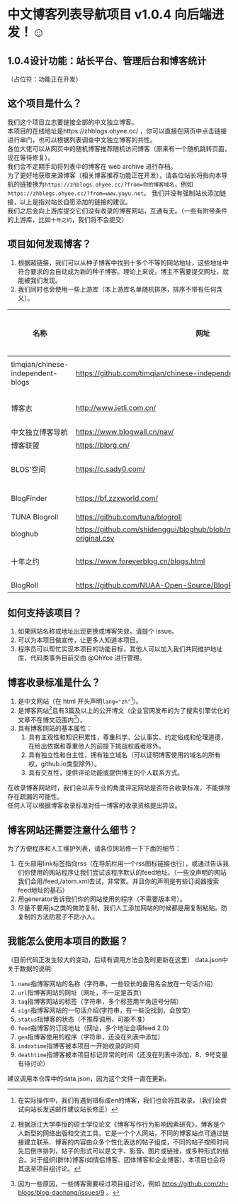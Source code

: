 # 中文博客列表导航项目 v1.0.4 向后端进发！☺
## 1.0.4设计功能：站长平台、管理后台和博客统计
（占位符：功能正在开发）

## 这个项目是什么？
我们这个项目立志要链接全部的中文独立博客。    
本项目的在线地址是https://zhblogs.ohyee.cc/ ，你可以直接在网页中点击链接进行串门，也可以根据列表调查中文独立博客的共性。        
各位大佬可以从网页中的随机博客推荐随机访问博客（原来有一个随机跳转页面，现在等待修复）。        
我们会不定期手动将列表中的博客在 web archive 进行存档。    
为了更好地获取来源博客（相关博客推荐功能正在开发），请各位站长将指向本导航的链接换为`https://zhblogs.ohyee.cc/?from=你的博客域名`，例如`https://zhblogs.ohyee.cc/?from=www.yayu.net`。 
我们并没有强制站长添加链接，以上是指对站长自愿添加的链接的建议。   
我们之后会向上游库提交它们没有收录的博客网站，互通有无。（一些有附带条件的上游库，比如`十年之约`，我们将不会提交）

## 项目如何发现博客？
1. 根据超链接，我们可以从种子博客中找到十多个不等的网站地址，这些地址中符合要求的会自动成为新的种子博客。理论上来说，博主不需要提交网址，就能被我们发现。  
2. 我们同时也会使用一些上游库（本上游库名单随机排序，排序不带有任何含义）。

| 名称      | 网址 | 是否使用|
| ----------- | ----------- | -------|
| timqian/chinese-independent-blogs      | https://github.com/timqian/chinese-independent-blogs    | 没用完|
| 博客志   | http://www.jetli.com.cn/    | 用完了|
| 中文独立博客导航   | https://www.blogwall.cn/nav/    | 没|
| 博客联盟   | https://blorg.cn/    | 没|
| BLOS'空间   | https://c.sady0.com/   | 用完了|
| BlogFinder   | https://bf.zzxworld.com/  | 没用|
|TUNA Blogroll   | https://github.com/tuna/blogroll | 没|
|bloghub   | https://github.com/shidenggui/bloghub/blob/master/backend/assets/blogs-original.csv | 没|
|十年之约   | https://www.foreverblog.cn/blogs.html | 没用完|
|  BlogRoll  |https://github.com/NUAA-Open-Source/BlogRoll |没|

## 如何支持该项目？
1. 如果网站名称或地址出现更换或博客失效，请提个 issue。        
2. 可以为本项目做宣传，让更多人知道本项目。         
3. 程序员可以帮忙实现本项目的功能目标，其他人可以加入我们共同维护地址库，代码类事务目前交由 @OhYee 进行管理。   

## 博客收录标准是什么？
1. 是中文网站（在 html 开头声明`lang="zh"`[^1]）。
2. 是博客网站[^2]且有3篇及以上的公开博文（企业官网发布的为了搜索引擎优化的文章不在博文范围内[^3]）。
3. 具有博客网站的基本属性：
    1. 具有主观性和知识积累性，尊重科学、公认事实、约定俗成和伦理道德，在给出依据和尊重他人的前提下挑战权威者除外。
    2. 具有独立性和自主性，拥有独立域名（可以证明博客使用的域名的所有权，github.io类型除外）。
    3. 具有交互性，提供评论功能或提供博主的个人联系方式。

在收录博客网站时，我们会以非专业的角度评定网站是否符合收录标准，不能排除存在疏漏的可能性。      
任何人可以根据博客收录标准对任一博客的收录资格提出异议。

## 博客网站还需要注意什么细节？
为了方便程序和人工维护列表，请各位网站修一下下面的细节：
1. 在头部用link标签指向rss（在导航栏用一个rss图标链接也行），或通过告诉我们你使用的网站程序让我们尝试该程序默认的feed地址。（一些没声明的网站我们会用/feed,/atom.xml去试，非常累。并且你的声明是有些订阅器搜索feed地址的基石）
2. 用generator告诉我们你的网站使用的程序（不需要版本号）。
3. 尽量不要用js之类的做防复制，我们人工添加网站的时候都是用复制粘贴。防复制的方法防君子不防小人。 

[^1]: 在实际操作中，我们有遇到错标成en的博客，我们也会将其收录。（我们会尝试向站长发送邮件建议站长修正）
[^2]: 根据浙江大学李恒的硕士学位论文《博客写作行为影响因素研究》，博客是个人新型的网络出版和交流工具。它是一个个人网站，不同的博客站点可通过链接建立联系．博客的内容由众多个性化表达的帖子组成，不同的帖子按照时间先后倒序排列，帖子的形式可以是文字、影音、图片或链接，或多种形式的结合。对于组织(群体)博客(如情侣博客、团体博客和企业博客)，本项目也会将其送至项目组讨论。
[^3]: 因为一些原因，一些博客需要经过项目组讨论，例如 https://github.com/zh-blogs/blog-daohang/issues/9 。  

## 我能怎么使用本项目的数据？
（目前代码正发生较大的变动，后续有调用方法会及时更新在这里）
data.json中关于数据的说明:

1. `name`指博客网站的名称（字符串，一些较长的备用名会放在一句话介绍）
2. `url`指博客网站的网址（网址，不一定是首页）
3. `tag`指博客网站的标签（字符串，多个标签用半角逗号分隔）
4. `sign`指博客网站的一句话介绍(字符串，有一些没找到，会放空）
5. `status`指博客的状态（不推荐调用，可能不准）
6. `feed`指博客的订阅地址（网址，多个地址会填feed 2.0）
7. `gen`指博客使用的程序（字符串，还没在列表中添加）
8. `indextime`指博客被本项目一开始收录的时间
9. `deathtime`指博客被本项目标记异常的时间（还没在列表中添加，8、9号变量有待讨论）

建议调用本仓库中的data.json，因为这个文件一直在更新。
